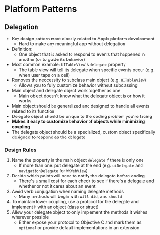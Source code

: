# Platform Patterns

## Delegation
* Key design pattern most closely related to Apple platform development
  * Hard to make any meaningful app without delegation
* Definition:
  * One object that is asked to respond to events that happened in another (or to guide its behavior)
* Most common example: `UITableView`'s `delegate` property
  * The table view will tell its delegate when specific events occur (e.g. when user taps on a cell)
* Removes the neccessity to subclass main object (e.g. `UITableView`)
  * Allows you to fully customize behavior without subclassing
* Main object and delegate object work together as one
  * Main object doesn't know what the delegate object is or how it works
* Main object should be generalized and designed to handle all events related to its function
* Delegate object should be unique to the coding problem you're facing
* **Makes it easy to customize behavior of objects while minimizing coupling**
* The delegate object should be a specialized, custom object specifically designed to respond as the delegate

### Design Rules
1. Name the property in the main object `delegate` if there is only one
    - If more than one: put delegate at the end (e.g. `uiDelegate` and `navigationDelegate` for `WKWebView`)
2. Decide which points will need to notify the delegate before coding
    - There's a small cost for each check to see if there's a delegate and whether or not it cares about an event
3. Avoid verb conjugation when naming delegate methods
    - Many methods will begin with `will`, `did`, and `should`
4. To maintain lower coupling, use a protocol for the delegate and implement it with an object (class or struct)
5. Allow your delegate object to only implement the methods it wishes wherever possible
    - Either expose your protocol to Objective C and mark them as `optional` or provide default implementations in an extension
